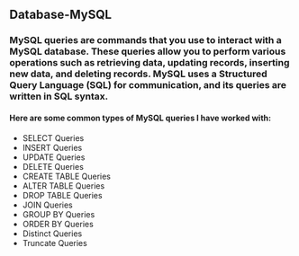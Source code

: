 ## Database-MySQL
### MySQL queries are commands that you use to interact with a MySQL database. These queries allow you to perform various operations such as retrieving data, updating records, inserting new data, and deleting records. MySQL uses a Structured Query Language (SQL) for communication, and its queries are written in SQL syntax.
#### Here are some common types of MySQL queries I have worked with:
- SELECT Queries
- INSERT Queries
- UPDATE Queries
- DELETE Queries
- CREATE TABLE Queries
- ALTER TABLE Queries
- DROP TABLE Queries
- JOIN Queries
- GROUP BY Queries
- ORDER BY Queries
- Distinct Queries
- Truncate Queries 
  
